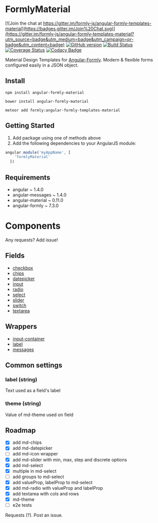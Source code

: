 FormlyMaterial
==============

[![Join the chat at https://gitter.im/formly-js/angular-formly-templates-material](https://badges.gitter.im/Join%20Chat.svg)](https://gitter.im/formly-js/angular-formly-templates-material?utm_source=badge&utm_medium=badge&utm_campaign=pr-badge&utm_content=badge) [![GitHub version](https://badge.fury.io/gh/formly-js%2Fangular-formly-templates-material.svg)](https://badge.fury.io/gh/formly-js%2Fangular-formly-templates-material) [![Build Status](https://travis-ci.org/formly-js/angular-formly-templates-material.svg)](https://travis-ci.org/formly-js/angular-formly-templates-material) [![Coverage Status](https://coveralls.io/repos/formly-js/angular-formly-templates-material/badge.svg?branch=master&service=github)](https://coveralls.io/github/formly-js/angular-formly-templates-material?branch=master) [![Codacy Badge](https://api.codacy.com/project/badge/grade/a2cd4c7c2d74467281e309a65be49e8f)](https://www.codacy.com/app/mys-sterowiec/angular-formly-templates-material)

Material Design Templates for [Angular-Formly](http://angular-formly.com). Modern & flexible forms configured easily in a JSON object.

Install
-------

```
npm install angular-formly-material
```

```
bower install angular-formly-material
```

```
meteor add formly:angular-formly-templates-material
```

Getting Started
---------------

1.	Add package using one of methods above
2.	Add the following dependencies to your AngularJS module:

```javascript
angular.module('myAppName', [
    'formlyMaterial'
  ])
```

Requirements
------------

-	angular ~ 1.4.0
-	angular-messages ~ 1.4.0
-	angular-material ~ 0.11.0
-	angular-formly ~ 7.3.0

Components
==========

Any requests? Add issue!

Fields
------

-	[checkbox](docs/types/checkbox.md)
-	[chips](docs/types/chips.md)
-	[datepicker](docs/types/datepicker.md)
-	[input](docs/types/input.md)
-	[radio](docs/types/radio.md)
-	[select](docs/types/select.md)
-	[slider](docs/types/slider.md)
-	[switch](docs/types/switch.md)
-	[textarea](docs/types/textarea.md)

Wrappers
--------

-	[input-container](docs/wrappers/input-container.md)
-	[label](docs/wrappers/label.md)
-	[messages](docs/wrappers/messages.md)

Common settings
---------------

### label (string)

Text used as a field's label

### theme (string)

Value of md-theme used on field

Roadmap
-------

-	[x] add md-chips
-	[x] add md-datepicker
-	[ ] add md-icon wrapper
-	[x] add md-slider with min, max, step and discrete options
-	[x] add md-select
-	[x] multiple in md-select
-	[ ] add groups to md-select
-	[x] add valueProp, labelProp to md-select
-	[x] add md-radio with valueProp and labelProp
-	[x] add textarea with cols and rows
-	[x] md-theme
-	[ ] e2e tests

Requests (?). Post an issue.
